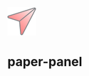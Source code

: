 <p>
<img src="./assets/paper-panel-logo-512-512.png" width="64"/>
<h1>paper-panel</h1>
</p>
<https://papermc.io/software/paper>
